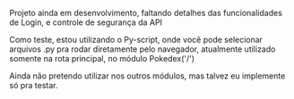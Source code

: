 Projeto ainda em desenvolvimento, faltando detalhes das funcionalidades de Login, e controle de segurança da API

Como teste, estou utilizando o Py-script, onde você pode selecionar arquivos .py pra rodar diretamente pelo navegador, atualmente utilizado somente na rota principal, no módulo Pokedex('/')

Ainda não pretendo utilizar nos outros módulos, mas talvez eu implemente só pra testar.
